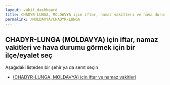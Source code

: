 ```yaml
---
layout: vakit_dashboard
title: CHADYR-LUNGA, MOLDAVYA için iftar, namaz vakitleri ve hava durumu - ilçe/eyalet seç
permalink: /MOLDAVYA/CHADYR-LUNGA
---
```


## CHADYR-LUNGA (MOLDAVYA) için iftar, namaz vakitleri ve hava durumu  görmek için bir ilçe/eyalet seç

Aşağıdaki listeden bir şehir ya da semt seçin

* [ (CHADYR-LUNGA, MOLDAVYA) için iftar ve namaz vakitleri](/MOLDAVYA/CHADYR-LUNGA/)

<script type="text/javascript">
  var GLOBAL_COUNTRY = 'MOLDAVYA';
  var GLOBAL_CITY = 'CHADYR-LUNGA';
  var GLOBAL_STATE = 'CHADYR-LUNGA';
</script>
